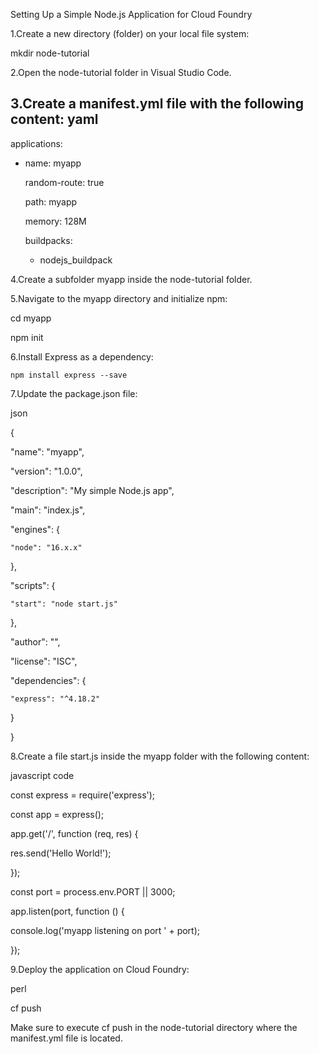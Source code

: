 Setting Up a Simple Node.js Application for Cloud Foundry


1.Create a new directory (folder) on your local file system:


mkdir node-tutorial


2.Open the node-tutorial folder in Visual Studio Code.

3.Create a manifest.yml file with the following content:
yaml
---
applications:
- name: myapp
  
  random-route: true

  path: myapp

  memory: 128M

  buildpacks:

  - nodejs_buildpack

4.Create a subfolder myapp inside the node-tutorial folder.

5.Navigate to the myapp directory and initialize npm:

cd myapp

npm init

6.Install Express as a dependency:

    
    npm install express --save

7.Update the package.json file:

json

{

  "name": "myapp",
  
  "version": "1.0.0",
  
  "description": "My simple Node.js app",
  
  "main": "index.js",
  
  "engines": {
  
    "node": "16.x.x"
  
  },
  
  "scripts": {
  
    "start": "node start.js"
  
  },
  
  "author": "",
  
  "license": "ISC",
  
  "dependencies": {
  
    "express": "^4.18.2"
  
  }

}


8.Create a file start.js inside the myapp folder with the following content:

javascript code

const express = require('express');

const app = express();

app.get('/', function (req, res) {

  res.send('Hello World!');

});

const port = process.env.PORT || 3000;

app.listen(port, function () {

  console.log('myapp listening on port ' + port);

});


9.Deploy the application on Cloud Foundry:


perl

cf push


Make sure to execute cf push in the node-tutorial directory where the manifest.yml file is located.

